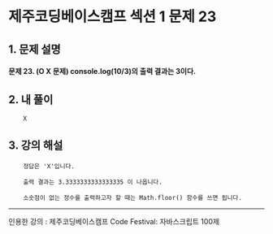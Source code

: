 # 제주코딩베이스캠프 섹션 1 문제 23

## 1. 문제 설명

#### 문제 23. (O X 문제) console.log(10/3)의 출력 결과는 3이다.
   
## 2. 내 풀이

        X

## 3. 강의 해설

        정답은 'X'입니다.

        출력 결과는 3.3333333333333335 이 나옵니다.
        
        소숫점이 없는 정수를 출력하고자 할 때는 Math.floor() 함수를 쓰면 됩니다.

***

인용한 강의 : 제주코딩베이스캠프 Code Festival: 자바스크립트 100제